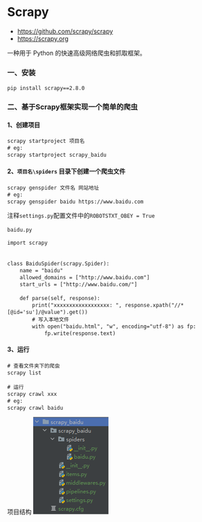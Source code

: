 # Scrapy

- https://github.com/scrapy/scrapy
- https://scrapy.org

一种用于 Python 的快速高级网络爬虫和抓取框架。

### 一、安装

```shell
pip install scrapy==2.8.0
```

### 二、基于Scrapy框架实现一个简单的爬虫

#### 1、创建项目

```shell
scrapy startproject 项目名
# eg:
scrapy startproject scrapy_baidu
```

#### 2、`项目名\spiders` 目录下创建一个爬虫文件

```shell
scrapy genspider 文件名 网站地址
# eg:
scrapy genspider baidu https://www.baidu.com
```

注释`settings.py`配置文件中的`ROBOTSTXT_OBEY = True`

`baidu.py`

```
import scrapy


class BaiduSpider(scrapy.Spider):
    name = "baidu"
    allowed_domains = ["http://www.baidu.com"]
    start_urls = ["http://www.baidu.com/"]

    def parse(self, response):
        print("xxxxxxxxxxxxxxxxxx: ", response.xpath("//*[@id='su']/@value").get())
        # 写入本地文件
        with open("baidu.html", "w", encoding="utf-8") as fp:
            fp.write(response.text)
```

#### 3、运行

```shell
# 查看文件夹下的爬虫
scrapy list

# 运行
scrapy crawl xxx
# eg:
scrapy crawl baidu
```

项目结构
![img.png](images/scrapy-baidu.png)
